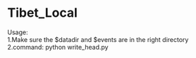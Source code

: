 # Tibet_Local
Usage:  
1.Make sure the $datadir and $events are in the right directory  
2.command: python write_head.py  
